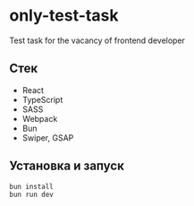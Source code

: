 # only-test-task

Test task for the vacancy of frontend developer

## Стек

- React
- TypeScript
- SASS
- Webpack
- Bun
- Swiper, GSAP

## Установка и запуск

```bash
bun install
bun run dev
```
